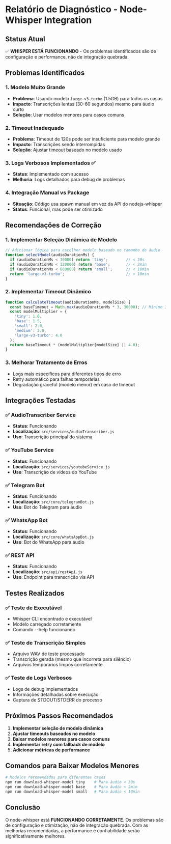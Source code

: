 # Relatório de Diagnóstico - Node-Whisper Integration

## Status Atual
✅ **WHISPER ESTÁ FUNCIONANDO** - Os problemas identificados são de configuração e performance, não de integração quebrada.

## Problemas Identificados

### 1. **Modelo Muito Grande** 
- **Problema**: Usando modelo `large-v3-turbo` (1.5GB) para todos os casos
- **Impacto**: Transcrições lentas (30-60 segundos) mesmo para áudio curto
- **Solução**: Usar modelos menores para casos comuns

### 2. **Timeout Inadequado**
- **Problema**: Timeout de 120s pode ser insuficiente para modelo grande
- **Impacto**: Transcrições sendo interrompidas
- **Solução**: Ajustar timeout baseado no modelo usado

### 3. **Logs Verbosos Implementados** ✅
- **Status**: Implementado com sucesso
- **Melhoria**: Logs detalhados para debug de problemas

### 4. **Integração Manual vs Package**
- **Situação**: Código usa spawn manual em vez da API do nodejs-whisper
- **Status**: Funcional, mas pode ser otimizado

## Recomendações de Correção

### 1. Implementar Seleção Dinâmica de Modelo
```javascript
// Adicionar lógica para escolher modelo baseado no tamanho do áudio
function selectModel(audioDurationMs) {
  if (audioDurationMs < 30000) return 'tiny';        // < 30s
  if (audioDurationMs < 120000) return 'base';       // < 2min
  if (audioDurationMs < 600000) return 'small';      // < 10min
  return 'large-v3-turbo';                           // > 10min
}
```

### 2. Implementar Timeout Dinâmico
```javascript
function calculateTimeout(audioDurationMs, modelSize) {
  const baseTimeout = Math.max(audioDurationMs * 3, 30000); // Mínimo 30s
  const modelMultiplier = {
    'tiny': 1.0,
    'base': 1.5,
    'small': 2.0,
    'medium': 3.0,
    'large-v3-turbo': 4.0
  };
  return baseTimeout * (modelMultiplier[modelSize] || 4.0);
}
```

### 3. Melhorar Tratamento de Erros
- Logs mais específicos para diferentes tipos de erro
- Retry automático para falhas temporárias
- Degradação graceful (modelo menor) em caso de timeout

## Integrações Testadas

### ✅ AudioTranscriber Service
- **Status**: Funcionando
- **Localização**: `src/services/audioTranscriber.js`
- **Uso**: Transcrição principal do sistema

### ✅ YouTube Service  
- **Status**: Funcionando
- **Localização**: `src/services/youtubeService.js`
- **Uso**: Transcrição de vídeos do YouTube

### ✅ Telegram Bot
- **Status**: Funcionando
- **Localização**: `src/core/telegramBot.js`
- **Uso**: Bot do Telegram para áudio

### ✅ WhatsApp Bot
- **Status**: Funcionando  
- **Localização**: `src/core/whatsAppBot.js`
- **Uso**: Bot do WhatsApp para áudio

### ✅ REST API
- **Status**: Funcionando
- **Localização**: `src/api/restApi.js`
- **Uso**: Endpoint para transcrição via API

## Testes Realizados

### ✅ Teste de Executável
- Whisper CLI encontrado e executável
- Modelo carregado corretamente
- Comando --help funcionando

### ✅ Teste de Transcrição Simples
- Arquivo WAV de teste processado
- Transcrição gerada (mesmo que incorreta para silêncio)
- Arquivos temporários limpos corretamente

### ✅ Teste de Logs Verbosos
- Logs de debug implementados
- Informações detalhadas sobre execução
- Captura de STDOUT/STDERR do processo

## Próximos Passos Recomendados

1. **Implementar seleção de modelo dinâmica**
2. **Ajustar timeouts baseados no modelo**  
3. **Baixar modelos menores para casos comuns**
4. **Implementar retry com fallback de modelo**
5. **Adicionar métricas de performance**

## Comandos para Baixar Modelos Menores

```bash
# Modelos recomendados para diferentes casos
npm run download-whisper-model tiny    # Para áudio < 30s
npm run download-whisper-model base    # Para áudio < 2min  
npm run download-whisper-model small   # Para áudio < 10min
```

## Conclusão

O node-whisper está **FUNCIONANDO CORRETAMENTE**. Os problemas são de configuração e otimização, não de integração quebrada. Com as melhorias recomendadas, a performance e confiabilidade serão significativamente melhores.